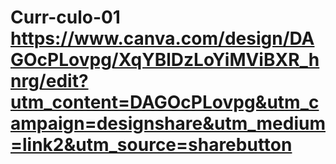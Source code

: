 # Curr-culo-01 https://www.canva.com/design/DAGOcPLovpg/XqYBlDzLoYiMViBXR_hnrg/edit?utm_content=DAGOcPLovpg&utm_campaign=designshare&utm_medium=link2&utm_source=sharebutton
